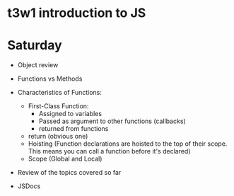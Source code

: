 # t3w1 introduction to JS

# Saturday
- Object review
- Functions vs Methods
- Characteristics of Functions:
    - First-Class Function:
        - Assigned to variables
        - Passed as argument to other functions (callbacks)
        - returned from functions
    - return (obvious one)
    - Hoisting (Function declarations are hoisted to the top of their scope. This means you can call a function before it's declared)
    - Scope (Global and Local)
- Review of the topics covered so far

- JSDocs
